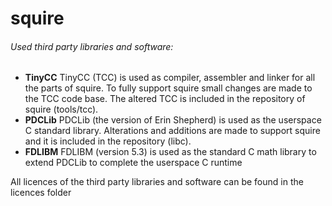 # squire

###### Used third party libraries and software:
* <b>TinyCC</b> TinyCC (TCC) is used as compiler, assembler and linker for all the parts of squire. To fully support squire small changes are made to the TCC code base. The altered TCC is included in the repository of squire (tools/tcc).
* <b>PDCLib</b> PDCLib (the version of Erin Shepherd) is used as the userspace C standard library. Alterations and additions are made to support squire and it is included in the repository (libc).
* <b>FDLIBM</b> FDLIBM (version 5.3) is used as the standard C math library to extend PDCLib to complete the userspace C runtime

All licences of the third party libraries and software can be found in the licences folder
